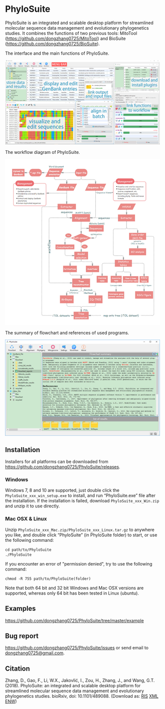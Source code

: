 # PhyloSuite
PhyloSuite is an integrated and scalable desktop platform for streamlined molecular sequence data management and evolutionary phylogenetics studies. It combines the functions of two previous tools: MitoTool (https://github.com/dongzhang0725/MitoTool) and BioSuite (https://github.com/dongzhang0725/BioSuite).

The interface and the main functions of PhyloSuite.  

![image](https://github.com/dongzhang0725/PhyloSuite_tutorial/blob/master/images/main_functions.jpg)

The workflow diagram of PhyloSuite.  

![image](https://github.com/dongzhang0725/PhyloSuite_tutorial/blob/master/images/flowchart.jpg)

The summary of flowchart and references of used programs.  

![image](https://github.com/dongzhang0725/PhyloSuite_tutorial/blob/master/images/flowchart_summary.jpg)

## Installation

Installers for all platforms can be downloaded from https://github.com/dongzhang0725/PhyloSuite/releases.

### Windows
Windows 7, 8 and 10 are supported, just double click the `PhyloSuite_xxx_win_setup.exe` to install, and run “PhyloSuite.exe” file after the installation. If the installation is failed, download `PhyloSuite_xxx_Win.zip` and unzip it to use directly. 

### Mac OSX &&nbsp;Linux
Unzip `PhyloSuite_xxx_Mac.zip/PhyloSuite_xxx_Linux.tar.gz` to anywhere you like, and double click “PhyloSuite” (in PhyloSuite folder) to start, or use the following command: 

```
cd path/to/PhyloSuite
./PhyloSuite
 ```
If you encounter an error of "permission denied", try to use the following command:

```
chmod -R 755 path/to/PhyloSuite(folder)
```

Note that both 64 bit and 32 bit Windows and Mac OSX versions are supported, whereas only 64 bit has been tested in Linux (ubuntu).

## Examples

https://github.com/dongzhang0725/PhyloSuite/tree/master/example

## Bug report

https://github.com/dongzhang0725/PhyloSuite/issues or send email to dongzhang0725@gmail.com.

## Citation
Zhang, D., Gao, F., Li, W.X., Jakovlić, I., Zou, H., Zhang, J., and Wang, G.T. (2018). PhyloSuite: an integrated and scalable desktop platform for streamlined molecular sequence data management and evolutionary phylogenetics studies. bioRxiv, doi: 10.1101/489088. (Download as: <a href="https://raw.githubusercontent.com/dongzhang0725/PhyloSuite/master/PhyloSuite_citation.ris">RIS</a>   <a href="https://raw.githubusercontent.com/dongzhang0725/PhyloSuite/master/PhyloSuite_citation.xml">XML</a>   <a href="https://raw.githubusercontent.com/dongzhang0725/PhyloSuite/master/PhyloSuite_citation.enw">ENW</a>)

